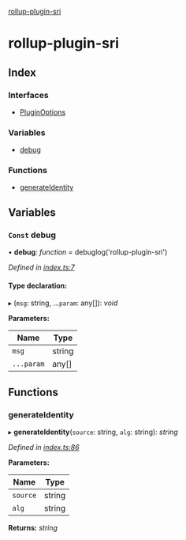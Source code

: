 [rollup-plugin-sri](README.md)

# rollup-plugin-sri

## Index

### Interfaces

* [PluginOptions](interfaces/pluginoptions.md)

### Variables

* [debug](README.md#const-debug)

### Functions

* [generateIdentity](README.md#generateidentity)

## Variables

### `Const` debug

• **debug**: *function* = debuglog('rollup-plugin-sri')

*Defined in [index.ts:7](https://github.com/JonasKruckenberg/rollup-plugin-sri/blob/ad7bcb7/index.ts#L7)*

#### Type declaration:

▸ (`msg`: string, ...`param`: any[]): *void*

**Parameters:**

Name | Type |
------ | ------ |
`msg` | string |
`...param` | any[] |

## Functions

###  generateIdentity

▸ **generateIdentity**(`source`: string, `alg`: string): *string*

*Defined in [index.ts:86](https://github.com/JonasKruckenberg/rollup-plugin-sri/blob/ad7bcb7/index.ts#L86)*

**Parameters:**

Name | Type |
------ | ------ |
`source` | string |
`alg` | string |

**Returns:** *string*
